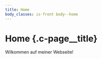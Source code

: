 ```yaml
---
title: Home
body_classes: is-front body--home
---
```


# Home {.c-page__title}

Wilkommen auf meiner Webseite!

